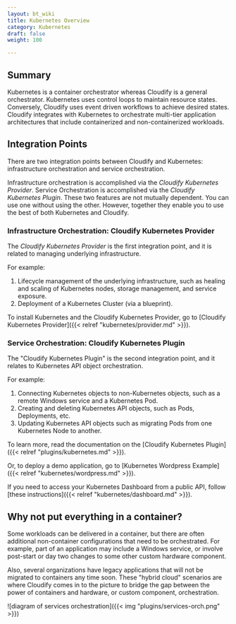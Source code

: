 ```yaml
---
layout: bt_wiki
title: Kubernetes Overview
category: Kubernetes
draft: false
weight: 100

---
```


## Summary

Kubernetes is a container orchestrator whereas Cloudify is a general orchestrator. Kubernetes uses control loops to maintain resource states. Conversely, Cloudify uses event driven workflows to achieve desired states. Cloudify integrates with Kubernetes to orchestrate multi-tier application architectures that include containerized and non-containerized workloads.

## Integration Points

There are two integration points between Cloudify and Kubernetes: infrastructure orchestration and service orchestration.

Infrastructure orchestration is accomplished via the _Cloudify Kubernetes Provider_. Service Orchestration is accomplished via the _Cloudify Kubernetes Plugin_. These two features are not mutually dependent. You can use one without using the other. However, together they enable you to use the best of both Kubernetes and Cloudify.

### Infrastructure Orchestration: Cloudify Kubernetes Provider

The _Cloudify Kubernetes Provider_ is the first integration point, and it is related to managing underlying infrastructure.

For example:

1. Lifecycle management of the underlying infrastructure, such as healing and scaling of Kubernetes nodes, storage management, and service exposure.
1. Deployment of a Kubernetes Cluster (via a blueprint).

To install Kubernetes and the Cloudify Kubernetes Provider, go to [Cloudify Kubernetes Provider]({{< relref "kubernetes/provider.md" >}}).


### Service Orchestration: Cloudify Kubernetes Plugin

The "Cloudify Kubernetes Plugin" is the second integration point, and it relates to Kubernetes API object orchestration.

For example:

1. Connecting Kubernetes objects to non-Kubernetes objects, such as a remote Windows service and a Kubernetes Pod.
1. Creating and deleting Kubernetes API objects, such as Pods, Deployments, etc.
1. Updating Kubernetes API objects such as migrating Pods from one Kubernetes Node to another.

To learn more, read the documentation on the [Cloudify Kubernetes Plugin]({{< relref "plugins/kubernetes.md" >}}).

Or, to deploy a demo application, go to [Kubernetes Wordpress Example]({{< relref "kubernetes/wordpress.md" >}}).

If you need to access your Kubernetes Dashboard from a public API, follow [these instructions]({{< relref "kubernetes/dashboard.md" >}}).

## Why not put everything in a container?

Some workloads can be delivered in a container, but there are often additional non-container configurations that need to be orchestrated. For example, part of an application may include a Windows service, or involve post-start or day two changes to some other custom hardware component.

Also, several organizations have legacy applications that will not be migrated to containers any time soon. These "hybrid cloud" scenarios are where Cloudify comes in to the picture to bridge the gap between the power of containers and hardware, or custom component, orchestration.

![diagram of services orchestration]({{< img "plugins/services-orch.png" >}})

